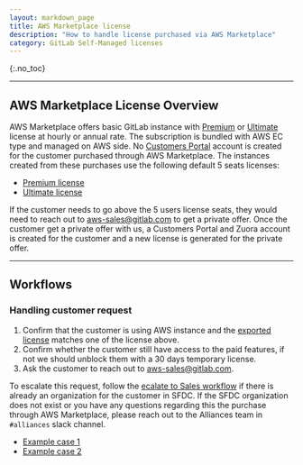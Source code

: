 ```yaml
---
layout: markdown_page
title: AWS Marketplace license
description: "How to handle license purchased via AWS Marketplace"
category: GitLab Self-Managed licenses
---
```


{:.no_toc}

----

## AWS Marketplace License Overview

AWS Marketplace offers basic GitLab instance with [Premium](https://aws.amazon.com/marketplace/pp/prodview-amk6tacbois2k) or [Ultimate](https://aws.amazon.com/marketplace/pp/prodview-g6ktjmpuc33zk) license at hourly or annual rate. The subscription is bundled with AWS EC type and managed on AWS side. No [Customers Portal](https://customers.gitlab.com/customers/sign_in) account is created for the customer purchased through AWS Marketplace. The instances created from these purchases use the following default 5 seats licenses:

- [Premium license](https://customers.gitlab.com/admin/license/118882)
- [Ultimate license](https://customers.gitlab.com/admin/license/71075)

If the customer needs to go above the 5 users license seats, they would need to reach out to aws-sales@gitlab.com to get a private offer. Once the customer get a private offer with us, a Customers Portal and Zuora account is created for the customer and a new license is generated for the private offer.


---

## Workflows

### Handling customer request

1. Confirm that the customer is using AWS instance and the [exported license](https://docs.gitlab.com/ee/subscriptions/self_managed/#export-your-license-usage) matches one of the license above.
1. Confirm whether the customer still have access to the paid features, if not we should unblock them with a 30 days temporary license.
1. Ask the customer to reach out to aws-sales@gitlab.com.

To escalate this request, follow the [ecalate to Sales workflow](handbook/support/license-and-renewals/workflows/working_with_sales.html#general-workflow) if there is already an organization for the customer in SFDC. If the SFDC organization does not exist or you have any questions regarding this the purchase through AWS Marketplace, please reach out to the Alliances team in `#alliances` slack channel. 

- [Example case 1](https://gitlab.zendesk.com/agent/tickets/199133)
- [Example case 2](https://gitlab.zendesk.com/agent/tickets/324283)
